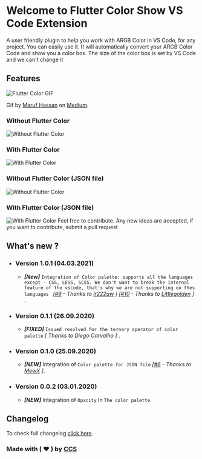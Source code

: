 # Welcome to Flutter Color Show VS Code Extension

 A user friendly plugin to help you work with ARGB Color in VS Code, for any project. You can easily use it. It will automatically convert your ARGB Color Code and show you a color box. The size of the color box is set by VS Code and we can't change it

## Features

![Flutter Color GIF](https://flutter-color-ccs.s3.ap-south-1.amazonaws.com/flutter-color.gif)

Gif by [Maruf Hassan](https://medium.com/@maruf.hassan) on [Medium](https://medium.com/@maruf.hassan/the-ultimate-vs-code-extensions-for-working-with-flutter-8e75232e6f98).
### Without Flutter Color

![Without Flutter Color](https://flutter-color-ccs.s3.ap-south-1.amazonaws.com/without-plugin.jpg)

### With Flutter Color

![With Flutter Color](https://flutter-color-ccs.s3.ap-south-1.amazonaws.com/with-plugin.jpg)

### Without Flutter Color (JSON file)

![Without Flutter Color](https://flutter-color-ccs.s3.ap-south-1.amazonaws.com/without-plugin-json.jpg)

### With Flutter Color (JSON file)

![With Flutter Color](https://flutter-color-ccs.s3.ap-south-1.amazonaws.com/with-plugin-json.jpg)
Feel free to contribute. Any new ideas are accepted, if you want to contribute, submit a pull request

## What's new ?

* ### Version 1.0.1 (04.03.2021)
  * ***[New]*** `Integration of Color palette: supports all the languages except - CSS, LESS, SCSS. We don't want to break the internal feature of the vscode, that's why we are not supporting on thes languages ` *[[#9](https://github.com/circlecodesolution/vscode-ext-flutter-color-viewer/issues/9) - Thanks to [lr222gw](https://github.com/lr222gw) ]* *[[#10](https://github.com/circlecodesolution/vscode-ext-flutter-color-viewer/issues/10) - Thanks to [Littlegolden](https://github.com/Littlegolden) ]* .

* ### Version 0.1.1 (26.09.2020)
  * ***[FIXED]*** `Issued resolved for the ternary operator of color palette` *[ Thanks to Diego Carvalho ]* .

* ### Version 0.1.0 (25.09.2020)
  * ***[NEW]*** Integration  of `Color palette for JSON file` *[[#6](https://github.com/circlecodesolution/vscode-ext-flutter-color-viewer/issues/6) - Thanks to [MewX](https://github.com/MewX) ]*.

* ### Version 0.0.2 (03.01.2020)
  * ***[NEW]*** Integration  of `Opacity` In `The color palette`.


## Changelog
To check full changelog [click here](CHANGELOG.md).

### Made with ( ❤ ) by [CCS](http://circle.codesolution.in)
